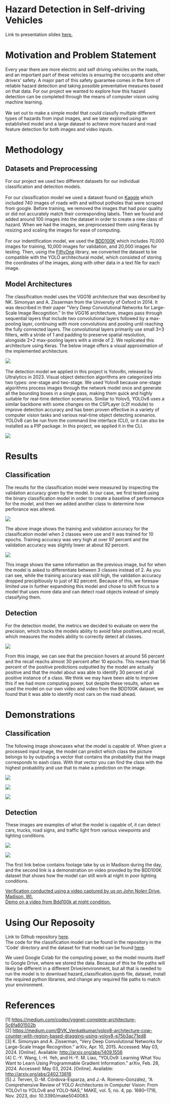 # Hazard Detection in Self-driving Vehicles
Link to presentation slides [here.](https://github.com/mattwyz/CS-766-Project/blob/main/Presentation_Slides.pdf)

# Motivation and Problem Statement
Every year there are more electric and self driving vehicles on the roads, and an important part of these vehicles is ensuring the occupants and other drivers' safety.
A major part of this safety guarantee comes in the form of reliable hazard detection and taking possible preventative measures based on that data.
For our project we wanted to explore how this hazard detection can be completed through the means of computer vision using machine learning.\
\
We set out to make a simple model that could classify multiple different types of hazards from input images, and we later explored using an established model and a large dataset to achieve more hazard and road feature detection for both images and video inputs.
# Methodology
## Datasets and Preprocessing
For our project we used two different datasets for our individual classification and detection models.\
\
For our classification model we used a dataset found on [Kaggle](https://www.kaggle.com/datasets/virenbr11/pothole-and-plain-rode-images/data) which included 740
images of roads with and without potholes that were scraped from google. Before training, we removed the images that had poor quality or did not accurately match their corresponding labels.
Then we found and added around 100 images into the dataset in order to create a new class of hazard. When we had the images, we preprocessed them using Keras by resizing and scaling the images for ease of computing.\
\
For our indentification model, we used the [BDD100K](https://www.vis.xyz/bdd100k/) which includes 70,000 images for training, 10,000 images for validation, and 20,000 images for testing.
Then, using the [FiftyOne](https://docs.voxel51.com/) library, we converted the dataset to be compatible with the YOLO architechural model, which consisted of storing the coordinates of the images, along with other data
in a text file for each image.

## Model Architectures 
The classification model uses the VGG16 architecture that was described by NK. Simonyan and A. Zisserman from the University of Oxford in 2014. It was described in their paper "Very Deep Convolutional Networks for Large-Scale Image Recognition." In the VGG16 architecture, images pass through sequential layers that include two convolutional layers followed by a max-pooling layer, continuing with more convolutions and pooling until reaching the fully connected layers. The convolutional layers primarily use small 3×3 filters, with a stride of 1 and padding to preserve spatial resolution, alongside 2×2 max-pooling layers with a stride of 2. We replicated this architecture using Keras. The below image offers a visual approximation of the implemented architecture.

![](./Visuals/VGG1.png)
\
\
The detection model we applied in this project is Yolov8n, released by Ultralytics in 2023. Visual object detection algorithms are categorized into two types: one-stage and two-stage. We used Yolov8 because one-stage algorithms process images through the network model once and generate all the bounding boxes in a single pass, making them quick and highly suitable for real-time detection scenarios. Similar to Yolov5, YOLOv8 uses a similar backbone with some changes on the CSPLayer (c2f module) to improve detection accuracy and has been proven effective in a variety of computer vision tasks and various real-time object detecting scenarios. YOLOv8 can be run from the command line interface (CLI), or it can also be installed as a PIP package. In this project, we applied it in the CLI. 

![](./Visuals/YOLO.jpg)

# Results
## Classification 
The results for the classification model were measured by inspecting the validation accuracy given by the model.
In our case, we first tested using the binary classification model in order to create a baseline of performance for the model, and then we added another class to determine how perforance was altered.

![](./Visuals/TandV_Acc2.png)

The above image shows the training and validation accuracy for the classification model when 2 classes were use and it was trained for 10 epochs. Training accuracy was very high at over 97 percent and the validation accuracy was slightly lower at about 92 percent.

![](./Visuals/TandV_Acc3.png)

This image shows the same information as the previous image, but for when the model is asked to differentiate between 3 classes instead of 2. As you can see, while the training accuracy was still high, the validation accuracy dropped precipitiously to just of 82 percent. Because of this, we foresaw limited use in further expandning this model and chose to shift focus to a model that uses more data and can detect road objects instead of simply classifying them.

## Detection
For the detection model, the metrics we decided to evaluate on were the precision, which tracks the models ability to avoid false positives,and  recall, which measures the models ability to correctly detect all classes.

![](./Visuals/Det_Metrics_1.png)

From this image, we can see that the precision hovers at around 56 percent and the recall reachs almost 30 percent after 10 epochs. This means that 56 percent of the positive predictions outputted by the model are actually positive and that the model about was able to identify 30 percent of all positive instance of a class. We think we may have been able to improve this if we had more computing power, but despite these results, when we used the model on our own video and video from the BDD100K dataset, we found that it was able to identify most cars on the road ahead.

# Demonstrations
## Classification
The following image showcases what the model is capable of. When given a processed input image, the model can predict which class the picture belongs to by outputing a vector that contains the probability that the image corresponds to eash class. With that vector you can find the class with the highest probability and use that to make a prediction on the image.

![](./Visuals/plain.png)

![](./Visuals/pothole.png)

![](./Visuals/animal.png)

## Detection
These images are examples of what the model is capable of, it can detect cars, trucks, road signs, and traffic light from various viewpoints and lighting conditions.

![](./Visuals/detection1.jpg)

![](./Visuals/detection2.jpg)

The first link below contains footage take by us in Madison during the day, and the second link is a demonstration on video provided by the BDD100K dataset that shows how the model can still work at night in poor lighting conditions. 

[Verification conducted using a video captured by us on John Nolen Drive, Madison, WI.](https://drive.google.com/file/d/1IW957dk0qJjIovECwUIXdjqxlTxDkt-K/view?usp=drive_link)
\
[Demo on a video from Bdd100k at night condition.](https://drive.google.com/file/d/1II44n4NCvpJYYG3uKN_vE9K6-DPWbO6o/view?usp=drive_link)

# Using Our Reposoity
Link to Github repository [here](https://github.com/mattwyz/CS-766-Project).
\
The code for the classification model can be found in the repository in the 'Code' directory and the dataset for that model can be found [here](https://drive.google.com/file/d/1F0Wrvcg7tvZJ4gkQuoD2Yu6bLfRbCZtE/view?usp=drive_link).

We used Google Colab for the computing power, so the model mounts itself to Google Drive, where we stored the data. Because of this he file paths will likely be different in a different Drive/environment, but all that is needed to run the model is to download hazard_classification.ipynb file, dataset, install the required python libraries, and change any required file paths to match your environment.

# References
[1] https://medium.com/codex/vggnet-complete-architecture-5c6fa801502b
\
[2] https://medium.com/@VK_Venkatkumar/yolov8-architecture-cow-counter-with-region-based-dragging-using-yolov8-e75b3ac71ed8
\
[3] K. Simonyan and A. Zisserman, “Very Deep Convolutional Networks for Large-Scale Image Recognition.” arXiv, Apr. 10, 2015. Accessed: May 03, 2024. [Online]. Available: http://arxiv.org/abs/1409.1556
\
[4] C.-Y. Wang, I.-H. Yeh, and H.-Y. M. Liao, “YOLOv9: Learning What You Want to Learn Using Programmable Gradient Information.” arXiv, Feb. 28, 2024. Accessed: May 03, 2024. [Online]. Available: http://arxiv.org/abs/2402.13616
\
[5] J. Terven, D.-M. Córdova-Esparza, and J.-A. Romero-González, “A Comprehensive Review of YOLO Architectures in Computer Vision: From YOLOv1 to YOLOv8 and YOLO-NAS,” MAKE, vol. 5, no. 4, pp. 1680–1716, Nov. 2023, doi: 10.3390/make5040083.



